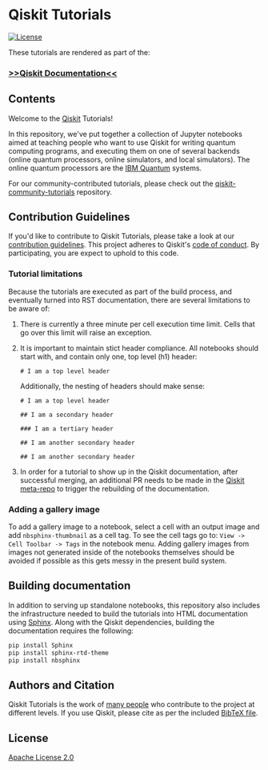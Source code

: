 # Qiskit Tutorials

[![License](https://img.shields.io/github/license/Qiskit/qiskit-tutorials.svg?style=popout-square)](https://opensource.org/licenses/Apache-2.0)

These tutorials are rendered as part of the:

### [>>Qiskit Documentation<<](https://qiskit.org/documentation/)


## Contents

Welcome to the [Qiskit](https://www.qiskit.org/) Tutorials!

In this repository, we've put together a collection of Jupyter notebooks aimed at teaching people who want to use Qiskit for writing quantum computing programs, and executing them on one of several backends (online quantum processors, online simulators, and local simulators). The online quantum processors are the [IBM Quantum](https://quantum-computing.ibm.com) systems.

For our community-contributed tutorials, please check out the [qiskit-community-tutorials](https://github.com/Qiskit/qiskit-community-tutorials) repository.

## Contribution Guidelines

If you'd like to contribute to Qiskit Tutorials, please take a look at our [contribution guidelines](.github/CONTRIBUTING.md). This project adheres to Qiskit's [code of conduct](.github/CODE_OF_CONDUCT.md). By participating, you are expect to uphold to this code.

### Tutorial limitations
Because the tutorials are executed as part of the build process, and eventually turned into RST documentation, there are several limitations to be aware of:

  1. There is currently a three minute per cell execution time limit.  Cells that go over this limit will raise an exception.

  2. It is important to maintain stict header compliance.  All notebooks should start with, and contain only one, top level (h1) header:
  
      ```
      # I am a top level header
      ```
     
     Additionally, the nesting of headers should make sense:
     
      ```
      # I am a top level header
      
      ## I am a secondary header
      
      ### I am a tertiary header
      
      ## I am another secondary header
      
      ## I am another secondary header
      ```
     
   3.  In order for a tutorial to show up in the Qiskit documentation, after successful merging, an additional PR needs to be made in the [Qiskit meta-repo](https://github.com/Qiskit/qiskit) to trigger the rebuilding of the documentation.

### Adding a gallery image

To add a gallery image to a notebook, select a cell with an output image and add `nbsphinx-thumbnail` as a cell tag.  To see the cell tags go to: `View -> Cell Toolbar -> Tags` in the notebook menu.  Adding gallery images from images not generated inside of the notebooks themselves should be avoided if possible as this gets messy in the present build system.


## Building documentation

In addition to serving up standalone notebooks, this repository also includes the infrastructure needed to build the tutorials into HTML documentation using [Sphinx](https://www.sphinx-doc.org/).  Along with the Qiskit dependencies, building the documentation requires the following:

```bash
pip install Sphinx
pip install sphinx-rtd-theme
pip install nbsphinx
```

## Authors and Citation

Qiskit Tutorials is the work of [many people](https://github.com/Qiskit/qiskit-tutorials/graphs/contributors) who contribute to the project at different levels. If you use Qiskit, please cite as per the included [BibTeX
file](https://github.com/Qiskit/qiskit/blob/master/Qiskit.bib).

## License

[Apache License 2.0](LICENSE)
